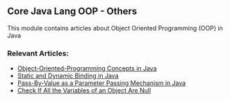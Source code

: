 ## Core Java Lang OOP - Others

This module contains articles about Object Oriented Programming (OOP) in Java

### Relevant Articles: 
- [Object-Oriented-Programming Concepts in Java](https://www.baeldung.com/java-oop)
- [Static and Dynamic Binding in Java](https://www.baeldung.com/java-static-dynamic-binding)
- [Pass-By-Value as a Parameter Passing Mechanism in Java](https://www.baeldung.com/java-pass-by-value-or-pass-by-reference)
- [Check If All the Variables of an Object Are Null](https://www.baeldung.com/java-check-all-variables-object-null)
